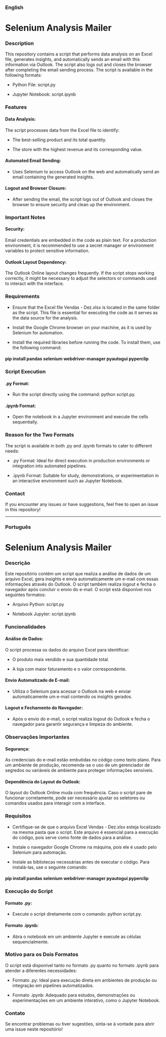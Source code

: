 ### English

# Selenium Analysis Mailer

### Description

This repository contains a script that performs data analysis on an Excel file, generates insights, and automatically sends an email with this information via Outlook. The script also logs out and closes the browser after completing the email sending process. The script is available in the following formats:

* Python File: script.py

* Jupyter Notebook: script.ipynb

### Features

#### Data Analysis:

The script processes data from the Excel file to identify:

* The best-selling product and its total quantity.

* The store with the highest revenue and its corresponding value.

#### Automated Email Sending:

* Uses Selenium to access Outlook on the web and automatically send an email containing the generated insights.

#### Logout and Browser Closure:

* After sending the email, the script logs out of Outlook and closes the browser to ensure security and clean up the environment.

### Important Notes

#### Security:

Email credentials are embedded in the code as plain text. For a production environment, it is recommended to use a secret manager or environment variables to protect sensitive information.

#### Outlook Layout Dependency:

The Outlook Online layout changes frequently. If the script stops working correctly, it might be necessary to adjust the selectors or commands used to interact with the interface.

### Requirements

* Ensure that the Excel file Vendas - Dez.xlsx is located in the same folder as the script. This file is essential for executing the code as it serves as the data source for the analysis.

* Install the Google Chrome browser on your machine, as it is used by Selenium for automation.

* Install the required libraries before running the code. To install them, use the following command:

#### pip install pandas selenium webdriver-manager pyautogui pyperclip

### Script Execution

#### .py Format:

* Run the script directly using the command: python script.py.

#### .ipynb Format:

* Open the notebook in a Jupyter environment and execute the cells sequentially.

### Reason for the Two Formats

The script is available in both .py and .ipynb formats to cater to different needs:

* .py Format: Ideal for direct execution in production environments or integration into automated pipelines.

* .ipynb Format: Suitable for study, demonstrations, or experimentation in an interactive environment such as Jupyter Notebook.

### Contact

If you encounter any issues or have suggestions, feel free to open an issue in this repository!

---

### Português 

# Selenium Analysis Mailer

### Descrição

Este repositório contém um script que realiza a análise de dados de um arquivo Excel, gera insights e envia automaticamente um e-mail com essas informações através do Outlook. O script também realiza logout e fecha o navegador após concluir o envio do e-mail. O script está disponível nos seguintes formatos:

* Arquivo Python: script.py

* Notebook Jupyter: script.ipynb

### Funcionalidades

#### Análise de Dados:

O script processa os dados do arquivo Excel para identificar:

* O produto mais vendido e sua quantidade total.

* A loja com maior faturamento e o valor correspondente.

#### Envio Automatizado de E-mail:

* Utiliza o Selenium para acessar o Outlook na web e enviar automaticamente um e-mail contendo os insights gerados.

#### Logout e Fechamento do Navegador:

* Após o envio do e-mail, o script realiza logout do Outlook e fecha o navegador para garantir segurança e limpeza do ambiente.

### Observações Importantes

#### Segurança:

As credenciais do e-mail estão embutidas no código como texto plano. Para um ambiente de produção, recomenda-se o uso de um gerenciador de segredos ou variáveis de ambiente para proteger informações sensíveis.

#### Dependência do Layout do Outlook:

O layout do Outlook Online muda com frequência. Caso o script pare de funcionar corretamente, pode ser necessário ajustar os seletores ou comandos usados para interagir com a interface.

### Requisitos

* Certifique-se de que o arquivo Excel Vendas - Dez.xlsx esteja localizado na mesma pasta que o script. Este arquivo é essencial para a execução do código, pois serve como fonte de dados para a análise.

* Instale o navegador Google Chrome na máquina, pois ele é usado pelo Selenium para automação.

* Instale as bibliotecas necessárias antes de executar o código. Para instalá-las, use o seguinte comando:

#### pip install pandas selenium webdriver-manager pyautogui pyperclip

### Execução do Script

#### Formato .py:

* Execute o script diretamente com o comando: python script.py.

#### Formato .ipynb:

* Abra o notebook em um ambiente Jupyter e execute as células sequencialmente.

### Motivo para os Dois Formatos

O script está disponível tanto no formato .py quanto no formato .ipynb para atender a diferentes necessidades:

* Formato .py: Ideal para execução direta em ambientes de produção ou integração em pipelines automatizados.

* Formato .ipynb: Adequado para estudos, demonstrações ou experimentações em um ambiente interativo, como o Jupyter Notebook.

### Contato

Se encontrar problemas ou tiver sugestões, sinta-se à vontade para abrir uma issue neste repositório!

